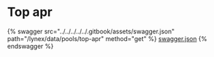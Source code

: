 # Top apr

{% swagger src="../../../../../.gitbook/assets/swagger.json" path="/lynex/data/pools/top-apr" method="get" %}
[swagger.json](../../../../../.gitbook/assets/swagger.json)
{% endswagger %}
